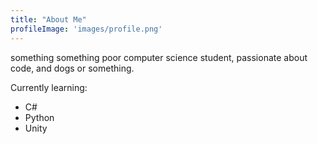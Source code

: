 ```yaml
---
title: "About Me"
profileImage: 'images/profile.png'
---
```


something something poor computer science student, passionate about code, and dogs or something.

Currently learning:

- C#
- Python
- Unity

